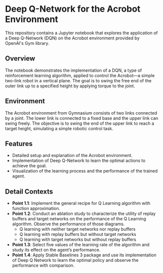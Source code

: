 # Deep Q-Network for the Acrobot Environment

This repository contains a Jupyter notebook that explores the application of a Deep Q-Network (DQN) on the Acrobot environment provided by OpenAI's Gym library.

## Overview

The notebook demonstrates the implementation of a DQN, a type of reinforcement learning algorithm, applied to control the Acrobot—a simple two-link robot in a vertical plane. The goal is to swing the free end of the outer link up to a specified height by applying torque to the joint.

## Environment

The Acrobot environment from Gymnasium consists of two links connected by a joint. The lower link is connected to a fixed base and the upper link can swing freely. The objective is to swing the end of the upper link to reach a target height, simulating a simple robotic control task.

## Features

- Detailed setup and explanation of the Acrobot environment.
- Implementation of Deep Q-Network to learn the optimal actions to achieve the goal.
- Visualization of the learning process and the performance of the trained agent.

## Detail Contexts
- **Point 1.1**: Implement the general recipe for Q Learning algorithm with function approximation.
- **Point 1.2**: Conduct an ablation study to characterize the utility of replay buffers and target networks on the performance of the Q Learning algorithm. Observe the performance of those diagrams.
  - Q learning with neither target networks nor replay buffers
  - Q learning with replay buffers but without target networks
  - Q learning with target networks but without replay buffers
- **Point 1.3**: Select five values of the learning rate of the algorithm and study its effect on the agent’s performance.
- **Point 1.4**: Apply Stable Baselines 3 package and use its implementation of Deep Q Network to learn the optimal policy and observe the performance with comparison.
